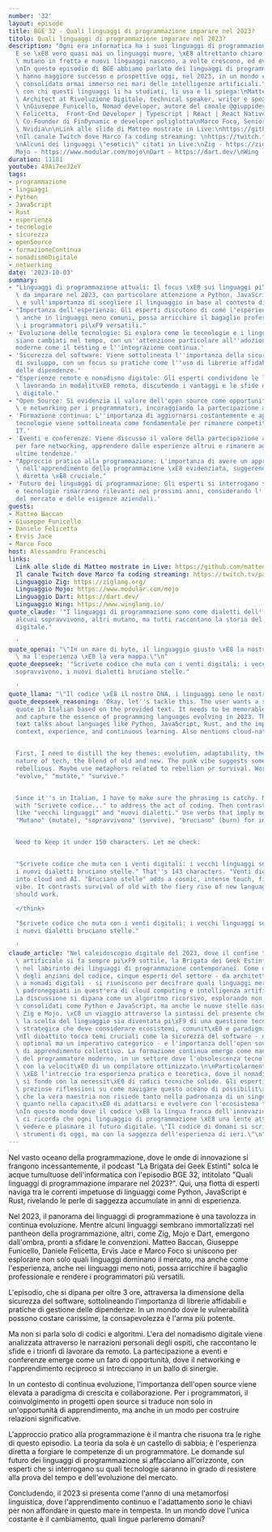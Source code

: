 ```yaml
---
number: '32'
layout: episode
title: BGE 32 - Quali linguaggi di programmazione imparare nel 2023?
titolo: Quali linguaggi di programmazione imparare nel 2023?
description: "Ogni era informatica ha i suoi linguaggi di programmazione di riferimento.\n\
  E se \xE8 vero quasi mai un linguaggi muore, \xE8 altrettanto chiaro che gli scenari\
  \ mutano in fretta e nuovi linguaggi nascono, a volte crescono, ed evolvono continuamente.\n\
  \nIn questo episodio di BGE abbiamo parlato dei linguaggi di programmazione che\
  \ hanno maggiore successo e prospettive oggi, nel 2023, in un mondo cloud native\
  \ consolidato ormai immerso nei mari delle intelligenze artificiali.\n\nLo facciamo\
  \ con chi questi linguaggi li ha studiati, li usa e li spiega:\nMatteo Baccan, Software\
  \ Architect at Rivoluzione Digitale, technical speaker, writer e speaker @matteobaccan\
  \ \nGiuseppe Funicello, Nomad developer, autore del canale @giuppidev \nDaniele\
  \ Felicetta,  Front-End Developer | Typescript | React | React Native \nErvis Jace,\
  \ Co-Founder di FinDynamic e developer poliglotta\nMarco Foco, Senior manager in\
  \ Nvidia\n\nLink alle slide di Matteo mostrate in Live:\nhttps://github.com/matteobaccan/ProgrammingLanguagesOfTomorrow\n\
  \nIl canale Twitch dove Marco fa coding streaming: \nhttps://twitch.tv/panspinningkids\n\
  \nAlcuni dei linguaggi \"esotici\" citati in Live:\nZig - https://ziglang.org/\n\
  Mojo - https://www.modular.com/mojo\nDart - https://dart.dev/\nWing - https://www.winglang.io/"
duration: 11181
youtube: 49Ai7eeJ2eY
tags:
- programmazione
- linguaggi
- Python
- JavaScript
- Rust
- esperienza
- tecnologie
- sicurezza
- openSource
- formazioneContinua
- nomadismoDigitale
- networking
date: '2023-10-03'
summary:
- "Linguaggi di programmazione attuali: Il focus \xE8 sui linguaggi pi\xF9 rilevanti\
  \ da imparare nel 2023, con particolare attenzione a Python, JavaScript e Rust,\
  \ e sull'importanza di scegliere il linguaggio in base al contesto di utilizzo."
- "Importanza dell'esperienza: Gli esperti discutono di come l'esperienza di programmazione,\
  \ anche in linguaggi meno comuni, possa arricchire il bagaglio professionale e rendere\
  \ i programmatori pi\xF9 versatili."
- 'Evoluzione delle tecnologie: Si esplora come le tecnologie e i linguaggi di programmazione
  siano cambiati nel tempo, con un''attenzione particolare all''adozione di pratiche
  moderne come il testing e l''integrazione continua.'
- 'Sicurezza del software: Viene sottolineata l''importanza della sicurezza in fase
  di sviluppo, con un focus su pratiche come l''uso di librerie affidabili e la gestione
  delle dipendenze.'
- "Esperienze remote e nomadismo digitale: Gli esperti condividono le loro esperienze\
  \ lavorando in modalit\xE0 remota, discutendo i vantaggi e le sfide del nomadismo\
  \ digitale."
- "Open Source: Si evidenzia il valore dell'open source come opportunit\xE0 di apprendimento\
  \ e networking per i programmatori, incoraggiando la partecipazione a progetti collaborativi."
- 'Formazione continua: L''importanza di aggiornarsi costantemente e apprendere nuove
  tecnologie viene sottolineata come fondamentale per rimanere competitivi nel settore
  IT.'
- 'Eventi e conferenze: Viene discusso il valore della partecipazione a eventi e conferenze
  per fare networking, apprendere dalle esperienze altrui e rimanere aggiornati sulle
  ultime tendenze.'
- "Approccio pratico alla programmazione: L'importanza di avere un approccio pratico\
  \ nell'apprendimento della programmazione \xE8 evidenziata, suggerendo che l'esperienza\
  \ diretta \xE8 cruciale."
- 'Futuro dei linguaggi di programmazione: Gli esperti si interrogano su quali linguaggi
  e tecnologie rimarranno rilevanti nei prossimi anni, considerando l''evoluzione
  del mercato e delle esigenze aziendali.'
guests:
- Matteo Baccan
- Giuseppe Funicello
- Daniele Felicetta
- Ervis Jace
- Marco Foco
host: Alessandro Franceschi
links:
  Link alle slide di Matteo mostrate in Live: https://github.com/matteobaccan/ProgrammingLanguagesOfTomorrow
  Il canale Twitch dove Marco fa coding streaming: https://twitch.tv/panspinningkids
  Linguaggio Zig: https://ziglang.org/
  Linguaggio Mojo: https://www.modular.com/mojo
  Linguaggio Dart: https://dart.dev/
  Linguaggio Wing: https://www.winglang.io/
quote_claude: '"I linguaggi di programmazione sono come dialetti dell''evoluzione:
  alcuni sopravvivono, altri mutano, ma tutti raccontano la storia del nostro viaggio
  digitale."

  '
quote_openai: "\"In un mare di byte, il linguaggio giusto \xE8 la nostra bussola,\
  \ ma l'esperienza \xE8 la vera mappa.\"\n"
quote_deepseek: '"Scrivete codice che muta con i venti digitali: i vecchi linguaggi
  sopravvivono, i nuovi dialetti bruciano stelle."

  '
quote_llama: "\"Il codice \xE8 il nostro DNA, i linguaggi sono le nostre voci.\""
quote_deepseek_reasoning: 'Okay, let''s tackle this. The user wants a short, impactful
  quote in Italian based on the provided text. It needs to be memorable, a bit punk,
  and capture the essence of programming languages evolving in 2023. The original
  text talks about languages like Python, JavaScript, Rust, and the importance of
  context, experience, and continuous learning. Also mentions cloud-native and AI.


  First, I need to distill the key themes: evolution, adaptability, the transient
  nature of tech, the blend of old and new. The punk vibe suggests something edgy,
  rebellious. Maybe use metaphors related to rebellion or survival. Words like "code,"
  "evolve," "mutate," "survive."


  Since it''s in Italian, I have to make sure the phrasing is catchy. Maybe start
  with "Scrivete codice..." to address the act of coding. Then contrast old and new,
  like "vecchi linguaggi" and "nuovi dialetti." Use verbs that imply movement or change.
  "Mutano" (mutate), "sopravvivono" (survive), "bruciano" (burn) for intensity.


  Need to keep it under 150 characters. Let me check:


  "Scrivete codice che muta con i venti digitali: i vecchi linguaggi sopravvivono,
  i nuovi dialetti bruciano stelle." That''s 143 characters. "Venti digitali" ties
  into cloud and AI. "Bruciano stelle" adds a cosmic, intense touch, fitting the punk
  vibe. It contrasts survival of old with the fiery rise of new languages. Yeah, that
  should work.

  </think>

  "Scrivete codice che muta con i venti digitali: i vecchi linguaggi sopravvivono,
  i nuovi dialetti bruciano stelle."

  '
claude_article: "Nel caleidoscopio digitale del 2023, dove il confine tra umano e\
  \ artificiale si fa sempre pi\xF9 sottile, la Brigata dei Geek Estinti si addentra\
  \ nel labirinto dei linguaggi di programmazione contemporanei. Come un consiglio\
  \ degli anziani del codice, cinque esperti del settore - da architetti software\
  \ a nomadi digitali - si riuniscono per decifrare quali linguaggi meritino di essere\
  \ padroneggiati in quest'era di cloud computing e intelligenza artificiale.\n\n\
  La discussione si dipana come un algoritmo ricorsivo, esplorando non solo i titani\
  \ consolidati come Python e JavaScript, ma anche le nuove stelle nascenti come Rust,\
  \ Zig e Mojo. \xC8 un viaggio attraverso la sintassi del presente che rivela come\
  \ la scelta del linguaggio sia diventata pi\xF9 di una questione tecnica: \xE8 un'arte\
  \ strategica che deve considerare ecosistemi, comunit\xE0 e paradigmi emergenti.\n\
  \nIl dibattito tocca temi cruciali come la sicurezza del software - non pi\xF9 un\
  \ optional ma un imperativo categorico - e l'importanza dell'open source come palestra\
  \ di apprendimento collettivo. La formazione continua emerge come mantra esistenziale\
  \ del programmatore moderno, in un settore dove l'obsolescenza tecnologica incalza\
  \ con la velocit\xE0 di un compilatore ottimizzato.\n\nParticolarmente interessante\
  \ \xE8 l'intreccio tra esperienza pratica e teoretica, dove il nomadismo digitale\
  \ si fonde con la necessit\xE0 di radici tecniche solide. Gli esperti condividono\
  \ preziose riflessioni su come navigare questo oceano di possibilit\xE0, suggerendo\
  \ che la vera maestria non risiede tanto nella padronanza di un singolo linguaggio,\
  \ quanto nella capacit\xE0 di adattarsi e evolvere con l'ecosistema tecnologico.\n\
  \nIn questo mondo dove il codice \xE8 la lingua franca dell'innovazione, la Brigata\
  \ ci ricorda che ogni linguaggio di programmazione \xE8 una lente attraverso cui\
  \ vedere e plasmare il futuro digitale. \"Il codice di domani si scrive con gli\
  \ strumenti di oggi, ma con la saggezza dell'esperienza di ieri.\"\n"
---
```

Nel vasto oceano della programmazione, dove le onde di innovazione si frangono incessantemente, il podcast "La Brigata dei Geek Estinti" solca le acque tumultuose dell'informatica con l'episodio BGE 32, intitolato "Quali linguaggi di programmazione imparare nel 2023?". Qui, una flotta di esperti naviga tra le correnti impetuose di linguaggi come Python, JavaScript e Rust, rivelando le perle di saggezza accumulate in anni di esperienza.

Nel 2023, il panorama dei linguaggi di programmazione è una tavolozza in continua evoluzione. Mentre alcuni linguaggi sembrano immortalizzati nel pantheon della programmazione, altri, come Zig, Mojo e Dart, emergono dall'ombra, pronti a sfidare le convenzioni. Matteo Baccan, Giuseppe Funicello, Daniele Felicetta, Ervis Jace e Marco Foco si uniscono per esplorare non solo quali linguaggi dominano il mercato, ma anche come l'esperienza, anche nei linguaggi meno noti, possa arricchire il bagaglio professionale e rendere i programmatori più versatili.

L'episodio, che si dipana per oltre 3 ore, attraversa la dimensione della sicurezza del software, sottolineando l'importanza di librerie affidabili e pratiche di gestione delle dipendenze. In un mondo dove le vulnerabilità possono costare carissime, la consapevolezza è l'arma più potente.

Ma non si parla solo di codici e algoritmi. L'era del nomadismo digitale viene analizzata attraverso le narrazioni personali degli ospiti, che raccontano le sfide e i trionfi di lavorare da remoto. La partecipazione a eventi e conferenze emerge come un faro di opportunità, dove il networking e l'apprendimento reciproco si intrecciano in un ballo di sinergie.

In un contesto di continua evoluzione, l'importanza dell'open source viene elevata a paradigma di crescita e collaborazione. Per i programmatori, il coinvolgimento in progetti open source si traduce non solo in un'opportunità di apprendimento, ma anche in un modo per costruire relazioni significative.

L'approccio pratico alla programmazione è il mantra che risuona tra le righe di questo episodio. La teoria da sola è un castello di sabbia; è l'esperienza diretta a forgiare le competenze di un programmatore. Le domande sul futuro dei linguaggi di programmazione si affacciano all'orizzonte, con esperti che si interrogano su quali tecnologie saranno in grado di resistere alla prova del tempo e dell'evoluzione del mercato.

Concludendo, il 2023 si presenta come l'anno di una metamorfosi linguistica, dove l'apprendimento continuo e l'adattamento sono le chiavi per non affondare in questo mare in tempesta. In un mondo dove l'unica costante è il cambiamento, quali lingue parleremo domani?
